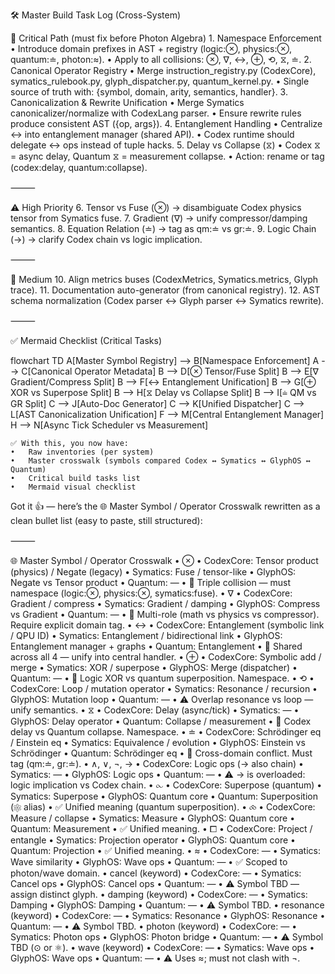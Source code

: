 🛠 Master Build Task Log (Cross-System)

🔴 Critical Path (must fix before Photon Algebra)
	1.	Namespace Enforcement
	•	Introduce domain prefixes in AST + registry (logic:⊗, physics:⊗, quantum:≐, photon:≈).
	•	Apply to all collisions: ⊗, ∇, ↔, ⊕, ⟲, ⧖, ≐.
	2.	Canonical Operator Registry
	•	Merge instruction_registry.py (CodexCore), symatics_rulebook.py, glyph_dispatcher.py, quantum_kernel.py.
	•	Single source of truth with: {symbol, domain, arity, semantics, handler}.
	3.	Canonicalization & Rewrite Unification
	•	Merge Symatics canonicalizer/normalize with CodexLang parser.
	•	Ensure rewrite rules produce consistent AST ({op, args}).
	4.	Entanglement Handling
	•	Centralize ↔ into entanglement manager (shared API).
	•	Codex runtime should delegate ↔ ops instead of tuple hacks.
	5.	Delay vs Collapse (⧖)
	•	Codex ⧖ = async delay, Quantum ⧖ = measurement collapse.
	•	Action: rename or tag (codex:delay, quantum:collapse).

⸻

⚠️ High Priority
	6.	Tensor vs Fuse (⊗) → disambiguate Codex physics tensor from Symatics fuse.
	7.	Gradient (∇) → unify compressor/damping semantics.
	8.	Equation Relation (≐) → tag as qm:≐ vs gr:≐.
	9.	Logic Chain (→) → clarify Codex chain vs logic implication.

⸻

🧰 Medium
	10.	Align metrics buses (CodexMetrics, Symatics.metrics, Glyph trace).
	11.	Documentation auto-generator (from canonical registry).
	12.	AST schema normalization (Codex parser ↔ Glyph parser ↔ Symatics rewrite).

⸻

✅ Mermaid Checklist (Critical Tasks)

flowchart TD
    A[Master Symbol Registry] --> B[Namespace Enforcement]
    A --> C[Canonical Operator Metadata]
    B --> D[⊗ Tensor/Fuse Split]
    B --> E[∇ Gradient/Compress Split]
    B --> F[↔ Entanglement Unification]
    B --> G[⊕ XOR vs Superpose Split]
    B --> H[⧖ Delay vs Collapse Split]
    B --> I[≐ QM vs GR Split]
    C --> J[Auto-Doc Generator]
    C --> K[Unified Dispatcher]
    C --> L[AST Canonicalization Unification]
    F --> M[Central Entanglement Manager]
    H --> N[Async Tick Scheduler vs Measurement]

    ✅ With this, you now have:
	•	Raw inventories (per system)
	•	Master crosswalk (symbols compared Codex ↔ Symatics ↔ GlyphOS ↔ Quantum)
	•	Critical build tasks list
	•	Mermaid visual checklist

Got it 👍 — here’s the 🌐 Master Symbol / Operator Crosswalk rewritten as a clean bullet list (easy to paste, still structured):

⸻

🌐 Master Symbol / Operator Crosswalk
	•	⊗
	•	CodexCore: Tensor product (physics) / Negate (legacy)
	•	Symatics: Fuse / tensor-like
	•	GlyphOS: Negate vs Tensor product
	•	Quantum: —
	•	🚨 Triple collision — must namespace (logic:⊗, physics:⊗, symatics:fuse).
	•	∇
	•	CodexCore: Gradient / compress
	•	Symatics: Gradient / damping
	•	GlyphOS: Compress vs Gradient
	•	Quantum: —
	•	🚨 Multi-role (math vs physics vs compressor). Require explicit domain tag.
	•	↔
	•	CodexCore: Entanglement (symbolic link / QPU ID)
	•	Symatics: Entanglement / bidirectional link
	•	GlyphOS: Entanglement manager + graphs
	•	Quantum: Entanglement
	•	🚨 Shared across all 4 — unify into central handler.
	•	⊕
	•	CodexCore: Symbolic add / merge
	•	Symatics: XOR / superpose
	•	GlyphOS: Merge (dispatcher)
	•	Quantum: —
	•	🚨 Logic XOR vs quantum superposition. Namespace.
	•	⟲
	•	CodexCore: Loop / mutation operator
	•	Symatics: Resonance / recursion
	•	GlyphOS: Mutation loop
	•	Quantum: —
	•	⚠️ Overlap resonance vs loop — unify semantics.
	•	⧖
	•	CodexCore: Delay (async/tick)
	•	Symatics: —
	•	GlyphOS: Delay operator
	•	Quantum: Collapse / measurement
	•	🚨 Codex delay vs Quantum collapse. Namespace.
	•	≐
	•	CodexCore: Schrödinger eq / Einstein eq
	•	Symatics: Equivalence / evolution
	•	GlyphOS: Einstein vs Schrödinger
	•	Quantum: Schrödinger eq
	•	🚨 Cross-domain conflict. Must tag (qm:≐, gr:≐).
	•	∧, ∨, ¬, →
	•	CodexCore: Logic ops (→ also chain)
	•	Symatics: —
	•	GlyphOS: Logic ops
	•	Quantum: —
	•	⚠️ → is overloaded: logic implication vs Codex chain.
	•	⧜
	•	CodexCore: Superpose (quantum)
	•	Symatics: Superpose
	•	GlyphOS: Quantum core
	•	Quantum: Superposition (⚛ alias)
	•	✅ Unified meaning (quantum superposition).
	•	⧝
	•	CodexCore: Measure / collapse
	•	Symatics: Measure
	•	GlyphOS: Quantum core
	•	Quantum: Measurement
	•	✅ Unified meaning.
	•	⧠
	•	CodexCore: Project / entangle
	•	Symatics: Projection operator
	•	GlyphOS: Quantum core
	•	Quantum: Projection
	•	✅ Unified meaning.
	•	≈
	•	CodexCore: —
	•	Symatics: Wave similarity
	•	GlyphOS: Wave ops
	•	Quantum: —
	•	✅ Scoped to photon/wave domain.
	•	cancel (keyword)
	•	CodexCore: —
	•	Symatics: Cancel ops
	•	GlyphOS: Cancel ops
	•	Quantum: —
	•	⚠️ Symbol TBD — assign distinct glyph.
	•	damping (keyword)
	•	CodexCore: —
	•	Symatics: Damping
	•	GlyphOS: Damping
	•	Quantum: —
	•	⚠️ Symbol TBD.
	•	resonance (keyword)
	•	CodexCore: —
	•	Symatics: Resonance
	•	GlyphOS: Resonance
	•	Quantum: —
	•	⚠️ Symbol TBD.
	•	photon (keyword)
	•	CodexCore: —
	•	Symatics: Photon ops
	•	GlyphOS: Photon bridge
	•	Quantum: —
	•	⚠️ Symbol TBD (⊙ or ⚛).
	•	wave (keyword)
	•	CodexCore: —
	•	Symatics: Wave ops
	•	GlyphOS: Wave ops
	•	Quantum: —
	•	⚠️ Uses ≈; must not clash with ¬.


